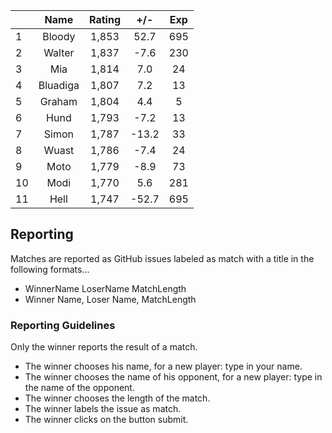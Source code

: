 | |Name|Rating|+/-|Exp|
|-|:--:|:----:|:-:|:-:|
|1|Bloody|1,853|52.7|695|
|2|Walter|1,837|-7.6|230|
|3|Mia|1,814|7.0|24|
|4|Bluadiga|1,807|7.2|13|
|5|Graham|1,804|4.4|5|
|6|Hund|1,793|-7.2|13|
|7|Simon|1,787|-13.2|33|
|8|Wuast|1,786|-7.4|24|
|9|Moto|1,779|-8.9|73|
|10|Modi|1,770|5.6|281|
|11|Hell|1,747|-52.7|695|

## Reporting

Matches are reported as GitHub issues labeled as match with a title in the following formats...

- WinnerName LoserName MatchLength
- Winner Name, Loser Name, MatchLength

### Reporting Guidelines

Only the winner reports the result of a match.

- The winner chooses his name, for a new player: type in your name.
- The winner chooses the name of his opponent, for a new player: type in the name of the opponent.
- The winner chooses the length of the match.
- The winner labels the issue as match.
- The winner clicks on the button submit.
